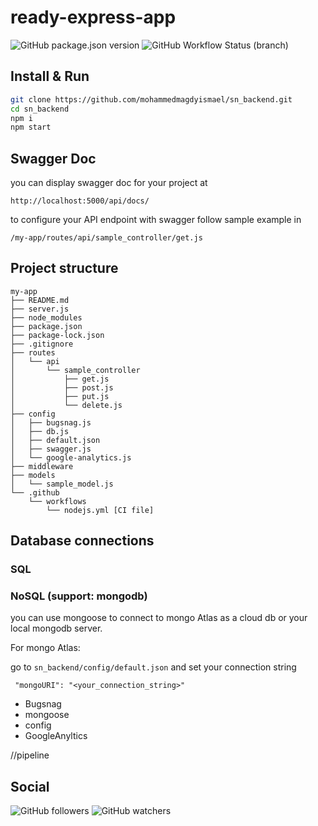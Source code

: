 
# ready-express-app

<div style="display: inline-block !important;"><img alt="GitHub package.json version" src="https://img.shields.io/github/package-json/v/mohammedmagdyismael/ready-express-app"></div>
<div style="display: inline-block;"><img alt="GitHub Workflow Status (branch)" src="https://img.shields.io/github/workflow/status/mohammedmagdyismael/ready-express-app/Node.js CI/master"></div>

## Install & Run
```sh
git clone https://github.com/mohammedmagdyismael/sn_backend.git
cd sn_backend
npm i
npm start
```

## Swagger Doc

you can display swagger doc for your project at 
```
http://localhost:5000/api/docs/
```

to configure your API endpoint with swagger follow sample example in
```
/my-app/routes/api/sample_controller/get.js
```

## Project structure
```
my-app
├── README.md
├── server.js
├── node_modules
├── package.json
├── package-lock.json
├── .gitignore
├── routes
│   └── api
│       └── sample_controller
│           ├── get.js
│           ├── post.js
│           ├── put.js
│           └── delete.js
├── config
│   ├── bugsnag.js
│   ├── db.js
│   ├── default.json
│   ├── swagger.js
│   └── google-analytics.js
├── middleware
├── models
│   └── sample_model.js
└── .github
    └── workflows
        └── nodejs.yml [CI file]
```

## Database connections
### SQL

### NoSQL (support: mongodb)

you can use mongoose to connect to mongo Atlas as a cloud db or your local mongodb server.

For mongo Atlas:

go to ```sn_backend/config/default.json``` and set your connection string

```
 "mongoURI": "<your_connection_string>"
```

* Bugsnag
* mongoose
* config
* GoogleAnyltics


//pipeline

## Social
![GitHub followers](https://img.shields.io/github/followers/mohammedmagdyismael?style=social)
![GitHub watchers](https://img.shields.io/github/watchers/mohammedmagdyismael/ready-express-app?style=social)

